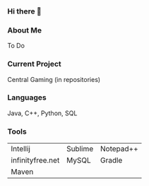 ### Hi there 👋

<h3> About Me </h3>
<p> To Do </p>
<h3> Current Project </h3>
<p> Central Gaming (in repositories) </p>

<h3> Languages </h3>
<p> Java, C++, Python, SQL </p>

<h3> Tools </h3>
<table>
  <tr>
    <td> Intellij </td>
    <td> Sublime </td>
    <td> Notepad++ </td>
  </tr>
  <tr>
    <td> infinityfree.net </td>
    <td> MySQL </td>
    <td> Gradle </td>
  </tr>
  <tr>
    <td> Maven </td>
  </tr>
